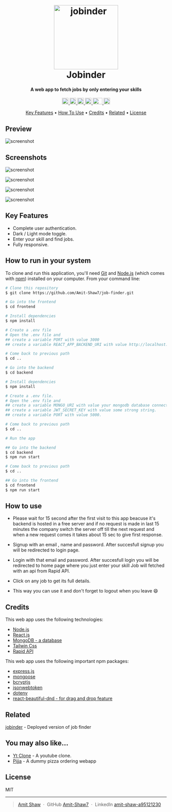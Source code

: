 
<h1 align="center">
  <br>
  <a href="https://jobinder.vercel.app/"><img src="https://res.cloudinary.com/amitkumarshaw/image/upload/v1696526044/logo_f2rq5k.png" alt="jobinder" width="200"></a>
  <br>
  Jobinder
  <br>
</h1>

<h4 align="center">A web app to fetch jobs by only entering your skills</h4>

<p align="center">
  <a href="https://react.dev/">
    <img width="20px" src="https://cdn.freebiesupply.com/logos/large/2x/react-1-logo-svg-vector.svg" alt="React">
  </a>
  
  <a href="https://nodejs.org/en">
  <img width="20px" src="https://cdn.freebiesupply.com/logos/large/2x/nodejs-icon-logo-svg-vector.svg" alt="Node js">
  </a>
  
  <a href="https://www.mongodb.com/">
      <img height="20px" src="https://1000logos.net/wp-content/uploads/2020/08/MongoDB-Emblem-640x400.jpg" alt="mongo db">
  </a>
  
  <a href="https://expressjs.com/">
    <img height="20px" src="https://www.vectorlogo.zone/logos/expressjs/expressjs-icon.svg" alt="express js">
  </a>
  
   <a href="https://tailwindcss.com/">
    <img height="20px" width="30px" src="https://w7.pngwing.com/pngs/293/485/png-transparent-tailwind-css-hd-logo.png">
  </a>
  
   <a href="https://jwt.io/">
    <img height="20px" src="https://jwt.io/img/pic_logo.svg" alt="express js">
  </a>
</p>

<p align="center">
  <a href="#key-features">Key Features</a> •
  <a href="#how-to-use">How To Use</a> •
  <a href="#credits">Credits</a> •
  <a href="#related">Related</a> •
  <a href="#license">License</a>
</p>

## Preview

![screenshot](https://res.cloudinary.com/amitkumarshaw/image/upload/v1696527031/JobFinder1_czdpho.png)

## Screenshots

![screenshot](https://res.cloudinary.com/amitkumarshaw/image/upload/v1696527031/JobFinder2_sjte5m.png)

![screenshot](https://res.cloudinary.com/amitkumarshaw/image/upload/v1696527032/JobFinder3_rj8is1.png)

![screenshot](https://res.cloudinary.com/amitkumarshaw/image/upload/v1696527031/JobFinder4_cpijaq.png)

![screenshot](https://res.cloudinary.com/amitkumarshaw/image/upload/v1696527031/JobFinder5_jzxjta.png)

## Key Features


* Complete user authentication.
* Dark / Light mode toggle.
* Enter your skill and find jobs.
* Fully responsive.


## How to run in your system

To clone and run this application, you'll need [Git](https://git-scm.com) and [Node.js](https://nodejs.org/en/download/) (which comes with [npm](http://npmjs.com)) installed on your computer. From your command line:

```bash
# Clone this repository
$ git clone https://github.com/Amit-Shaw7/job-finder.git

# Go into the frontend
$ cd frontend

# Install dependencies
$ npm install

# Create a .env file
# Open the .env file and 
## create a variable PORT with value 3000
## create a variable REACT_APP_BACKEND_URI with value http://localhost:5000

# Come back to previous path
$ cd ..

# Go into the backend
$ cd backend

# Install dependencies
$ npm install

# Create a .env file.
# Open the .env file and
## create a variable MONGO_URI with value your mongodb database connection uri.
## create a variable JWT_SECRET_KEY with value some strong string. 
## create a variable PORT with value 5000.

# Come back to previous path
$ cd ..

# Run the app

## Go into the backend
$ cd backend
$ npm run start

# Come back to previous path
$ cd .. 

## Go into the frontend
$ cd frontend
$ npm run start
```

## How to use

- Please wait for 15 second after the first visit to this app beacuse it's backend is hosted in a free server and if no request is made in last 15 minutes the company switch the server off till the next request and when a new request comes it takes about 15 sec to give first response.


- Signup with an email , name and password. After succesfull signup you will be redirected to login page.

- Login with that email and password. After succesfull login you will be redirected to home page where you just enter your skill Job will fetched with an api from Rapid API.

- Click on any job to get its full details.

- This way you can use it and don't forget to logout when you leave 😄

## Credits

This web app uses the following technologies:

- [Node.js](https://nodejs.org/)
- [React.js ](https://react.dev/)
- [MongoDB - a database](https://www.mongodb.com/)
- [Tailwin Css](https://tailwindcss.com/)
- [Rapid API](https://rapidapi.com/)

This web app uses the following important npm packages:

- [express.js](https://expressjs.com//)
- [mongoose ](https://mongoosejs.com/)
- [bcryptjs](https://www.npmjs.com/package/bcryptjs)
- [jsonwebtoken](https://jwt.io/)
- [dotenv](https://www.npmjs.com/package/dotenv)
- [react-beautiful-dnd - for drag and drop feature](https://www.npmjs.com/package/react-beautiful-dnd)

## Related

[jobinder](https://jobinder.vercel.app/) - Deployed version of job finder


## You may also like...

- [Yt Clone](https://github.com/Amit-Shaw7/yt-clone-frontend) - A youtube clone.
- [Pijja](https://github.com/Amit-Shaw7/pizzaApp---Frontend) - A dummy pizza ordering webapp

## License

MIT

---

> [Amit Shaw](https://amitshaw.vercel.app) &nbsp;&middot;&nbsp;
> GitHub [Amit-Shaw7](https://github.com/Amit-Shaw7) &nbsp;&middot;&nbsp;
> LinkedIn [amit-shaw-a95121230](https://www.linkedin.com/in/amit-shaw-a95121230/)

